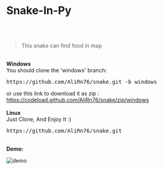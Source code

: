 # Snake-In-Py
  <span>
    <img src="https://img.shields.io/github/license/AliRn76/snake" alt="">
    <img src="https://img.shields.io/github/stars/AliRn76/snake" alt="">
    <img src="https://img.shields.io/github/repo-size/AliRn76/snake" alt="">
    <img src="https://img.shields.io/github/issues/AliRn76/snake" alt="">
  </span>
</br>
</br>

> This snake can find food in map
</br>
<b>Windows</b>
</br>
  You should clone the 'windows' branch:
  <pre>https://github.com/AliRn76/snake.git -b windows</pre>
  
  or use this link to download it as zip :
  https://codeload.github.com/AliRn76/snake/zip/windows
  </br>
  </br>
<b>Linux</b>
</br>
Just Clone, And Enjoy It :)
<pre>https://github.com/AliRn76/snake.git</pre>
</br>
<b>Demo:</b>

![demo](preview.gif)
